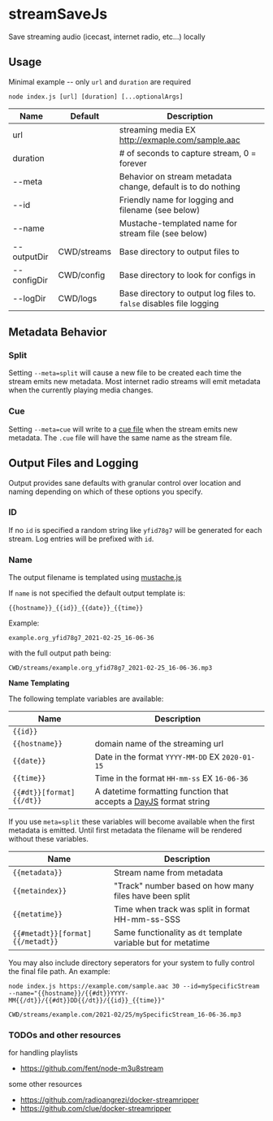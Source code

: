# streamSaveJs

Save streaming audio (icecast, internet radio, etc...) locally

## Usage

Minimal example -- only `url` and `duration` are required

`node index.js [url] [duration] [...optionalArgs]`

| Name        | Default     | Description                                                          |
|-------------|-------------|----------------------------------------------------------------------|
| url         |             | streaming media EX http://exmaple.com/sample.aac                     |
| duration    |             | # of seconds to capture stream, 0 = forever                          |
| --meta      |             | Behavior on stream metadata change, default is to do nothing         |
| --id        |             | Friendly name for logging and filename (see below)                   |
| --name      |             | Mustache-templated name for stream file (see below)                  |
| --outputDir | CWD/streams | Base directory to output files to                                    |
| --configDir | CWD/config  | Base directory to look for configs in                                |
| --logDir    | CWD/logs    | Base directory to output log files to. `false` disables file logging |

## Metadata Behavior

### Split

Setting `--meta=split` will cause a new file to be created each time the stream emits new metadata. Most internet radio streams will emit metadata when the currently playing media changes.

### Cue

Setting `--meta=cue` will write to a [cue file](https://en.wikipedia.org/wiki/Cue_sheet_(computing)) when the stream emits new metadata. The `.cue` file will have the same name as the stream file.

## Output Files and Logging

Output provides sane defaults with granular control over location and naming depending on which of these options you specify.

### ID

If no `id` is specified a random string like `yfid78g7` will be generated for each stream. Log entries will be prefixed with `id`.

### Name

The output filename is templated using [mustache.js](https://github.com/janl/mustache.js)

If `name` is not specified the default output template is:

```{{hostname}}_{{id}}_{{date}}_{{time}}```

Example:

```example.org_yfid78g7_2021-02-25_16-06-36```

with the full output path being:

```CWD/streams/example.org_yfid78g7_2021-02-25_16-06-36.mp3```

**Name Templating**

The following template variables are available:

| Name                     | Description                                                                                                    |
|--------------------------|----------------------------------------------------------------------------------------------------------------|
| `{{id}}`                 |                                                                                                                |
| `{{hostname}}`           | domain name of the streaming url                                                                               |
| `{{date}}`               | Date in the format `YYYY-MM-DD` EX `2020-01-15`                                                                |
| `{{time}}`               | Time in the format `HH-mm-ss` EX `16-06-36`                                                                    |
| `{{#dt}}[format]{{/dt}}` | A datetime formatting function that accepts a [DayJS](https://day.js.org/docs/en/display/format) format string |

If you use `meta=split` these variables will become available when the first metadata is emitted. Until first metadata the filename will be rendered without these variables.

| Name                             | Description                                                   |
|----------------------------------|---------------------------------------------------------------|
| `{{metadata}}`                   | Stream name from metadata                                     |
| `{{metaindex}}`                  | "Track" number based on how many files have been split        |
| `{{metatime}}`                   | Time when track was split in format HH-mm-ss-SSS              |
| `{{#metadt}}[format]{{/metadt}}` | Same functionality as `dt` template variable but for metatime |

You may also include directory seperators for your system to fully control the final file path. An example:

```
node index.js https://example.com/sample.aac 30 --id=mySpecificStream --name="{{hostname}}/{{#dt}}YYYY-MM{{/dt}}/{{#dt}}DD{{/dt}}/{{id}}_{{time}}"
```
```
CWD/streams/example.com/2021-02/25/mySpecificStream_16-06-36.mp3
```

### TODOs and other resources

for handling playlists
* https://github.com/fent/node-m3u8stream

some other resources
* https://github.com/radioangrezi/docker-streamripper
* https://github.com/clue/docker-streamripper
